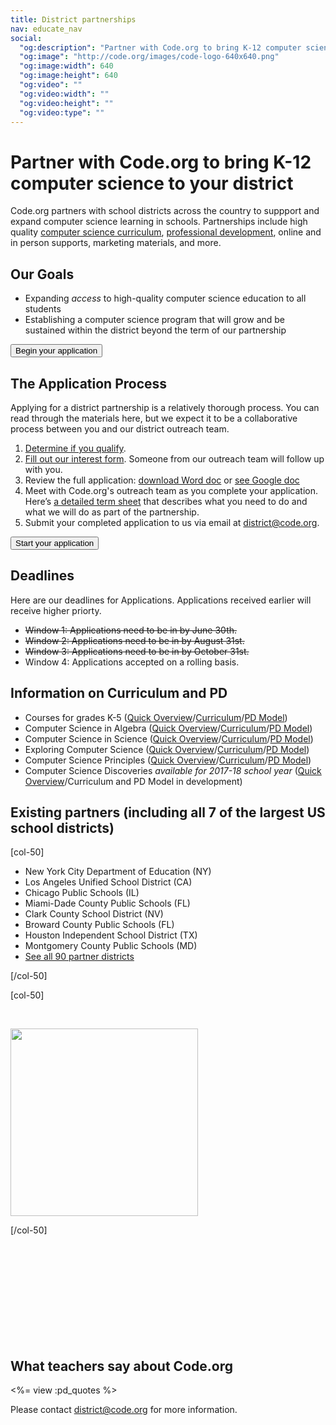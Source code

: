 ```yaml
---
title: District partnerships
nav: educate_nav
social:
  "og:description": "Partner with Code.org to bring K-12 computer science to your district."
  "og:image": "http://code.org/images/code-logo-640x640.png"
  "og:image:width": 640
  "og:image:height": 640
  "og:video": ""
  "og:video:width": ""
  "og:video:height": ""
  "og:video:type": ""
---
```

# Partner with Code.org to bring K-12 computer science to your district

Code.org partners with school districts across the country to suppport and expand computer science learning in schools. Partnerships include high quality [computer science curriculum](/educate/curriculum), [professional development](/educate/professional-development), online and in person supports, marketing materials, and more.

## Our Goals

- Expanding *access* to high-quality computer science education to all students
- Establishing a computer science program that will grow and be sustained within the district beyond the term of our partnership


[<button>Begin your application</button>](https://form.jotform.com/51276687185972) 

## The Application Process

Applying for a district partnership is a relatively thorough process. You can read through the materials here, but we expect it to be a collaborative process between you and our district outreach team. 

1. [Determine if you qualify](/educate/qualify).
1. [Fill out our interest form](https://form.jotform.com/51276687185972). Someone from our outreach team will follow up with you.
1. Review the full application: [download Word doc](/files/district_partnership_application.docx) or [see Google doc](https://docs.google.com/document/d/1wGk4LPrFsA5sKxxD2S173WsJC8QX8tfWuPcyJLhgDPk/edit?usp=sharing)
1. Meet with Code.org's outreach team as you complete your application. Here’s [a detailed term sheet](/educate/districtterms) that describes what you need to do and what we will do as part of the partnership.
1. Submit your completed application to us via email at <district@code.org>.

[<button>Start your application</button>](https://form.jotform.com/51276687185972)

## Deadlines

Here are our deadlines for Applications. Applications received earlier will receive higher priorty. 

- <del>Window 1: Applications need to be in by June 30th.</del>
- <del>Window 2: Applications need to be in by August 31st.</del>
- <del>Window 3: Applications need to be in by October 31st.</del>
- Window 4: Applications accepted on a rolling basis.


## Information on Curriculum and PD

- Courses for grades K-5 ([Quick Overview](/files/K5onepager.pdf)/[Curriculum](/educate/k5)/[PD Model](https://docs.google.com/document/d/1qMtoBjiH7WX_dC_xB54D5W5WJ3bJCnRBA8YBYltInLY/edit?usp=sharing))
- Computer Science in Algebra ([Quick Overview](/files/CSinAlgebra_one_pager.pdf)/[Curriculum](/curriculum/algebra)/[PD Model](https://docs.google.com/document/d/1afDNY70MrWkBTQGuGoaOXBQjfIzHH1FVzKNYOIv7vMU/edit?usp=sharing))
- Computer Science in Science ([Quick Overview](/files/CSinScience_one_pager.pdf)/[Curriculum](/curriculum/science)/[PD Model](https://docs.google.com/document/d/111v2O8rsK3iRl4ZeuZxPdwpHLkALyLjtmv7iuQmlYio/edit?usp=sharing))
- Exploring Computer Science ([Quick Overview](/files/ECS_one_pager.pdf)/[Curriculum](http://www.exploringcs.org/curriculum)/[PD Model](https://docs.google.com/document/d/1RbP0u41DgxGL1bTcMDaxe3pc4vQ-WaxHajZ2m53Zato/edit?usp=sharing))
- Computer Science Principles ([Quick Overview](/files/CSP_one_pager.pdf)/[Curriculum](/educate/csp)/[PD Model](https://docs.google.com/document/d/1SSMhd4dvnl1BTlYngl4Pky0JfkFmMmalFkePVpAijgE/edit?usp=sharing))
- Computer Science Discoveries *available for 2017-18 school year* ([Quick Overview](/educate/csd)/Curriculum and PD Model in development)

<!--
OLD Programs
- Computer Science in Algebra ([Quick Overview](/files/CSinAlgebra_one_pager.pdf)/[Curriculum](/curriculum/algebra)/[PD Model](https://docs.google.com/document/d/1afDNY70MrWkBTQGuGoaOXBQjfIzHH1FVzKNYOIv7vMU/edit?usp=sharing))
- Computer Science in Science ([Quick Overview](/files/CSinScience_one_pager.pdf)/[Curriculum](/curriculum/science)/[PD Model](https://docs.google.com/document/d/111v2O8rsK3iRl4ZeuZxPdwpHLkALyLjtmv7iuQmlYio/edit?usp=sharing))
- Exploring Computer Science ([Quick Overview](/files/ECS_one_pager.pdf)/[Curriculum](http://www.exploringcs.org/curriculum)/[PD Model](https://docs.google.com/document/d/1RbP0u41DgxGL1bTcMDaxe3pc4vQ-WaxHajZ2m53Zato/edit?usp=sharing))
-->


## Existing partners (including all 7 of the largest US school districts)

[col-50]

- New York City Department of Education (NY)
- Los Angeles Unified School District (CA)
- Chicago Public Schools (IL)
- Miami-Dade County Public Schools (FL)
- Clark County School District (NV)
- Broward County Public Schools (FL)
- Houston Independent School District (TX)
- Montgomery County Public Schools (MD)
- [See all 90 partner districts](/educate/partner-districts)

[/col-50]


[col-50]

<br/>

<a href = "/educate/partner-districts"><img src="/images/districtmap.png" width=300/></a>

[/col-50]

<br/><br/><br/><br/><br/><br/><br/><br/><br/>

## What teachers say about Code.org

<%= view :pd_quotes %>
<br />


Please contact <district@code.org> for more information.

